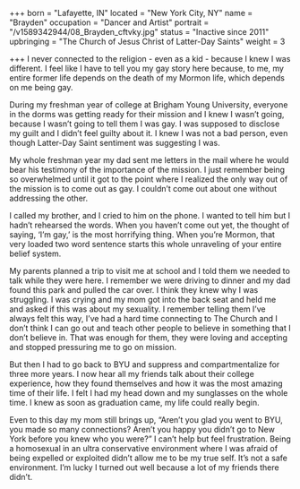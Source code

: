 +++
born = "Lafayette, IN"
located = "New York City, NY"
name = "Brayden"
occupation = "Dancer and Artist"
portrait = "/v1589342944/08_Brayden_cftvky.jpg"
status = "Inactive since 2011"
upbringing = "The Church of Jesus Christ of Latter-Day Saints"
weight = 3

+++
I never connected to the religion - even as a kid - because I knew I was different. I feel like I have to tell you my gay story here because, to me, my entire former life depends on the death of my Mormon life, which depends on me being gay.

During my freshman year of college at Brigham Young University, everyone in the dorms was getting ready for their mission and I knew I wasn’t going, because I wasn’t going to tell them I was gay. I was supposed to disclose my guilt and I didn’t feel guilty about it. I knew I was not a bad person, even though Latter-Day Saint sentiment was suggesting I was.

My whole freshman year my dad sent me letters in the mail where he would bear his testimony of the importance of the mission. I just remember being so overwhelmed until it got to the point where I realized the only way out of the mission is to come out as gay. I couldn’t come out about one without addressing the other.

I called my brother, and I cried to him on the phone. I wanted to tell him but I hadn’t rehearsed the words. When you haven’t come out yet, the thought of saying, ‘I’m gay,’ is the most horrifying thing. When you’re Mormon, that very loaded two word sentence starts this whole unraveling of your entire belief system.

My parents planned a trip to visit me at school and I told them we needed to talk while they were here. I remember we were driving to dinner and my dad found this park and pulled the car over. I think they knew why I was struggling. I was crying and my mom got into the back seat and held me and asked if this was about my sexuality. I remember telling them I’ve always felt this way, I’ve had a hard time connecting to The Church and I don’t think I can go out and teach other people to believe in something that I don’t believe in. That was enough for them, they were loving and accepting and stopped pressuring me to go on mission.

But then I had to go back to BYU and suppress and compartmentalize for three more years. I now hear all my friends talk about their college experience, how they found themselves and how it was the most amazing time of their life. I felt I had my head down and my sunglasses on the whole time. I knew as soon as graduation came, my life could really begin.

Even to this day my mom still brings up, “Aren’t you glad you went to BYU, you made so many connections? Aren’t you happy you didn’t go to New York before you knew who you were?” I can’t help but feel frustration. Being a homosexual in an ultra conservative environment where I was afraid of being expelled or exploited didn’t allow me to be my true self. It’s not a safe environment. I’m lucky I turned out well because a lot of my friends there didn’t.
